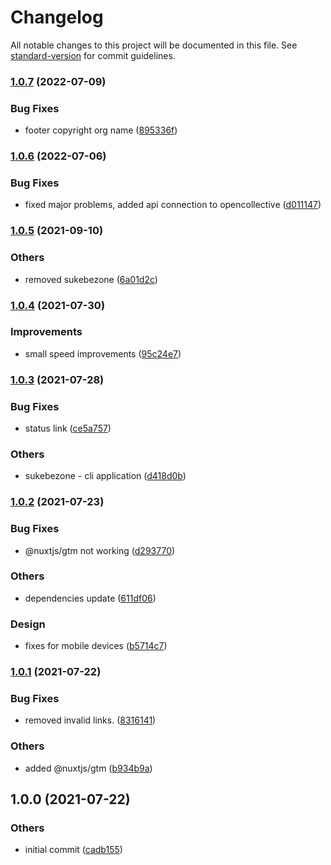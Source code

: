 # Changelog

All notable changes to this project will be documented in this file. See [standard-version](https://github.com/conventional-changelog/standard-version) for commit guidelines.

### [1.0.7](https://github.com/opendreamnet/opendreamnet/compare/v1.0.6...v1.0.7) (2022-07-09)


### Bug Fixes

* footer copyright org name ([895336f](https://github.com/opendreamnet/opendreamnet/commit/895336f586d8764b0871034955b8b46a89adc5b7))

### [1.0.6](https://github.com/opendreamnet/opendreamnet/compare/v1.0.5...v1.0.6) (2022-07-06)


### Bug Fixes

* fixed major problems, added api connection to opencollective ([d011147](https://github.com/opendreamnet/opendreamnet/commit/d011147cc77c095a7336071ddf488b5719560349))

### [1.0.5](https://github.com/opendreamnet/opendreamnet/compare/v1.0.4...v1.0.5) (2021-09-10)


### Others

* removed sukebezone ([6a01d2c](https://github.com/opendreamnet/opendreamnet/commit/6a01d2c1757f25dc55e0a886d6b69718a45019a6))

### [1.0.4](https://github.com/opendreamnet/opendreamnet/compare/v1.0.3...v1.0.4) (2021-07-30)


### Improvements

* small speed improvements ([95c24e7](https://github.com/opendreamnet/opendreamnet/commit/95c24e79e034a40ee01a2bac80b09362a184b383))

### [1.0.3](https://github.com/opendreamnet/opendreamnet/compare/v1.0.2...v1.0.3) (2021-07-28)


### Bug Fixes

* status link ([ce5a757](https://github.com/opendreamnet/opendreamnet/commit/ce5a7577dc2504f95360006bd788bee9f6dd6c46))


### Others

* sukebezone - cli application ([d418d0b](https://github.com/opendreamnet/opendreamnet/commit/d418d0b6ba6ca92242de2ae15e4874421bedaf90))

### [1.0.2](https://github.com/opendreamnet/opendreamnet/compare/v1.0.1...v1.0.2) (2021-07-23)


### Bug Fixes

* @nuxtjs/gtm not working ([d293770](https://github.com/opendreamnet/opendreamnet/commit/d29377016a94e1fe7a3e6c11389bfee7628d40f9))


### Others

* dependencies update ([611df06](https://github.com/opendreamnet/opendreamnet/commit/611df069c8475958282f329873f5a46d557961f4))


### Design

* fixes for mobile devices ([b5714c7](https://github.com/opendreamnet/opendreamnet/commit/b5714c7accc97012a586be42eb8b2e53d5be2299))

### [1.0.1](https://github.com/opendreamnet/opendreamnet/compare/v1.0.0...v1.0.1) (2021-07-22)


### Bug Fixes

* removed invalid links. ([8316141](https://github.com/opendreamnet/opendreamnet/commit/8316141bb06c83aa9c703006a75c985643b3f8a9))


### Others

* added @nuxtjs/gtm ([b934b9a](https://github.com/opendreamnet/opendreamnet/commit/b934b9ae2696f5ece8eabf59365a591f7c2184ed))

## 1.0.0 (2021-07-22)


### Others

* initial commit ([cadb155](https://github.com/opendreamnet/opendreamnet/commit/cadb1550cf656b5c6a030c83eb6b3dbff2cb6a6e))

